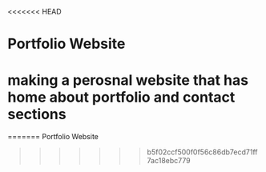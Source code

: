 <<<<<<< HEAD
# Portfolio Website

# making a perosnal website that has home about portfolio and contact sections
=======
Portfolio Website
>>>>>>> b5f02ccf500f0f56c86db7ecd71ff7ac18ebc779
